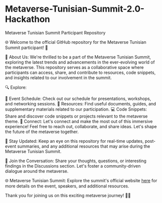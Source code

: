 # Metaverse-Tunisian-Summit-2.0-Hackathon
Metaverse Tunisian Summit Participant Repository

🌐 Welcome to the official GitHub repository for the Metaverse Tunisian Summit participant! 🚀

👋 About Us:
We're thrilled to be a part of the Metaverse Tunisian Summit, exploring the latest trends and advancements in the ever-evolving world of the metaverse. This repository serves as a collaborative space where participants can access, share, and contribute to resources, code snippets, and insights related to our involvement in the summit.

🔍 Explore:

📅 Event Schedule: Check out our schedule for presentations, workshops, and networking sessions.
📝 Resources: Find useful documents, guides, and supplementary materials related to our participation.
💻 Code Snippets: Share and discover code snippets or projects relevant to the metaverse theme.
🤝 Connect:
Let's connect and make the most out of this immersive experience! Feel free to reach out, collaborate, and share ideas. Let's shape the future of the metaverse together.

🚀 Stay Updated:
Keep an eye on this repository for real-time updates, post-event summaries, and any additional resources that may arise during the Metaverse Tunisian Summit.

🌟 Join the Conversation:
Share your thoughts, questions, or interesting findings in the Discussions section. Let's foster a community-driven dialogue around the metaverse.

🌐 Metaverse Tunisian Summit:
Explore the summit's official website  [here](https://cryptoverse4.mydurable.com/?pt=NjU1ZjZmZjg3YWM0ZjkyMmVlNjg4NzkzOjE3MDA4NDc4ODMuOTMxOnByZXZpZXc=) for more details on the event, speakers, and additional resources.

Thank you for joining us on this exciting metaverse journey! 🌈✨
